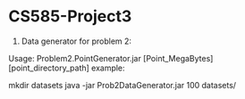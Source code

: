 # CS585-Project3

1. Data generator for problem 2:


Usage: Problem2.PointGenerator.jar [Point_MegaBytes] [point_directory_path]
example:

mkdir datasets
java -jar Prob2DataGenerator.jar 100 datasets/
